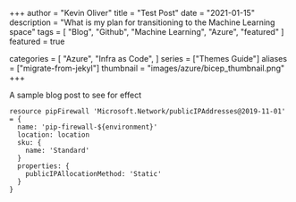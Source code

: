 +++
author = "Kevin Oliver"
title = "Test Post"
date = "2021-01-15"
description = "What is my plan for transitioning to the Machine Learning space"
tags = [
    "Blog", "Github", "Machine Learning", "Azure", "featured"
]
featured = true

categories = [
    "Azure",
    "Infra as Code",
]
series = ["Themes Guide"]
aliases = ["migrate-from-jekyl"]
thumbnail = "images/azure/bicep_thumbnail.png"
+++


A sample blog post to see for effect


<!--more-->


```Bicep
resource pipFirewall 'Microsoft.Network/publicIPAddresses@2019-11-01' = {
  name: 'pip-firewall-${environment}'
  location: location
  sku: {
    name: 'Standard'
  }
  properties: {
    publicIPAllocationMethod: 'Static'
  }
}
```